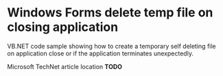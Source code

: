 # Windows Forms delete temp file on closing application

VB.NET code sample showing how to create a temporary self deleting file on application close or if the application terminates unexpectedly.

Microsoft TechNet article location **TODO** 